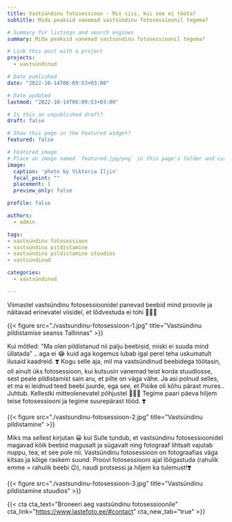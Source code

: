 ```yaml
---
title: Vastsündinu fotosessioon - Mis siis, kui see ei tööta?
subtitle: Mida peaksid vanemad vastsündinu fotosessioonil tegema?

# Summary for listings and search engines
summary: Mida peaksid vanemad vastsündinu fotosessioonil tegema?

# Link this post with a project
projects: 
  - vastsündinud

# Date published
date: "2022-10-14T06:09:53+03:00"

# Date updated
lastmod: "2022-10-14T06:09:53+03:00"

# Is this an unpublished draft?
draft: false

# Show this page in the Featured widget?
featured: false

# Featured image
# Place an image named `featured.jpg/png` in this page's folder and customize its options here.
image:
  caption: 'photo by Viktoria Iljin'
  focal_point: ""
  placement: 1
  preview_only: false

profile: false

authors:
  - admin

tags:
- vastsündinu fotosessioon 
- vastsündinu pildistamine
- vastsündinu pildistamine stuudios
- vastsündinud

categories:
  - vastsündinud

---
```

Viimastel vastsündinu fotosessioonidel panevad beebid mind proovile ja näitavad erinevatel viisidel, et lõdvestuda ei tohi 🤷🏻‍♀️

{{< figure src="./vastsundinu-fotosessioon-1.jpg" title="Vastsündinu pildistamise seanss Tallinnas" >}}

Kui mõtled: "Ma olen pildistanud nii palju beebisid, miski ei suuda mind üllatada” .. aga ei 😂 kuid aga kogemus lubab igal perel teha uskumatult ilusaid kaadreid. ❣️ Kogu selle aja, mil ma vastsündinud beebidega töötasin, oli ainult üks fotosessioon, kui kutsusin vanemad teist korda stuudiosse, sest peale pildistamist sain aru, et pilte on väga vähe. Ja asi polnud selles, et ma ei leidnud teed beebi juurde, ega see, et Pisike oli kõhu pärast mures.. Juhtub. Kellestki mitteolenevatel põhjustel 🤷🏻‍♀️ Tegime paari päeva hiljem teise fotosessiooni ja tegime suurepärast tööd. ❣️ 

{{< figure src="./vastsundinu-fotosessioon-2.jpg" title="Vastsündinu pildistamine" >}}

Miks ma sellest kirjutan 😀 kui Sulle tundub, et vastsündinu fotosessioonidel magavad kõik beebid magusalt ja sügavalt ning fotograaf lihtsalt vajutab nuppu, tea, et see pole nii. Vastsündinu fotosessioon on fotograafias väga kitsas ja kõige raskem suund. Proovi fotosessiooni ajal lõõgastuda (rahulik emme = rahulik beebi 😉), naudi protsessi ja hiljem ka tulemust!❣️

{{< figure src="./vastsundinu-fotosessioon-3.jpg" title="Vastsündinu pildistamine stuudios" >}}

{{< cta cta_text="Broneeri aeg vastsündinu fotosessioonile" cta_link="https://www.lastefoto.ee/#contact" cta_new_tab="true" >}}